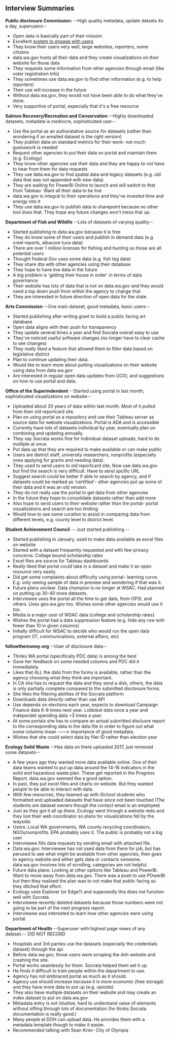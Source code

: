 ## Interview Summaries

**Public disclosure Commission:**  --High quality metadata, update datsets 4x a day, superusers--
- Open data is basically part of their mission
- Excellent [system to engage with users](https://gitlab.com/wapdc/OpenData-Program/issues)
- They know their users very well, large websites, reporters, some citizens
- data.wa.gov hosts all their data and they create visualizations on their website for those data
- They requests some information from other agencies through email (like voter registration info)
- They sometimes use data.wa.gov to find other information (e.g. to help reporters)
- Their use will increase in the future
- Without data.wa.gov, they would not have been able to do what they've done.
- Very supportive of portal, especially that it's a free resource


**Salmon Recovery/Recreation and Conservation** --Highly downloaded datasets, metadata is mediocre, sophisticated user--
- Use the portal as an authoratative source for datasets (rather than wondering if an emailed dataset is the right version)
- They publish data on standard metrics for their work- not much guesswork is needed
- Request other agencies to put their data on portal and maintain them (e.g. Ecology)
- They know other agencies use their data and they are happy to not have to hear from them for data requests
- They use data.wa.gov to find spatial data and legacy datasets (e.g. old data that was not appended with new data)
- They are waiting for PowerBI Online to launch and will switch to that from Tableau- Want all their data to be live
- data.wa.gov is integral to their operations and they've invested time and energy into it
- They use data.wa.gov to publish data to sharepoint because no other tool does that.  They hope any future changes won't mess that up.


**Department of Fish and Wildife** --Lots of datasets of varying quality--
- Started publishing to data.wa.gov because it is free
- They do know some of their users and publish in demand data (e.g. creel reports, albacore tuna data)
- There are over 1 million licenses for fishing and hunting so those are all potential users
- Thought Federal Gov uses some data (e.g. fish tag data)
- They share dta with other agencies using their database
- They hope to have live data in the future
- A big problem is 'getting their house in order' in terms of data governance
- Their website has lots of data that is not on data.wa.gov and they would need a top down push from within the agency to change that.
- They are interested in future direction of open data for the state.

**Arts Commission** --One main dataset, good metadata, basic users--
- Started publishing after writing grant to build a public facing art database
- Open data aligns with their push for transparency
- They update several times a year and find Socrata overall easy to use
- They've noticed useful software changes (no longer have to clear cache to see changes)
- They really liked a feature that allowed them to filter data based on legislative district
- Plan to continue updating their data.
- Would like to learn more about putting visualizations on their website using data from data.wa.gov
- Are interested in regular open data updates from OCIO, and suggestions on how to use portal and data.

**Office of the Superindendent** --Started using portal in last month, sophisticated visualizations on website--
- Uploaded about 20 years of data within last month.  Most of it pulled from their old reportcard site.
- Plan on using portal as a repository and use their Tableau server as source data for website visualizations.  Portal is ADA and is accessible
- Currently have lots of datasets individual by year, eventually plan on combining and updating annually.
- They say Socrata works fine for individual dataset uploads, hard to do multiple at once.
- Put data up that they are required to make available or can make public
- Users are district staff, university researchers, nonprofits (especially ones applying for grants and needing data).
- They used to send users to old reportcard site, Now use data.wa.gov but find the search is very difficult.  Have to send spcific URL
- Suggest search could be better if able to search by agency, and if datasets could be marked as 'certified'- other agencies put up some of their data and it was an old version.
- They do not really use the portal to get data from other agencies
- In the future they hope to consolidate datasets rather than add more
- Also hope to send users to their website rather than the portal- portal visualizations and search are too limiting
- Would love to see some curation to assist in comparing data from different levels, e.g. county level to district level.

**Student Achievement Council** -- Just started publishing --
- Started publishing in January, used to make data available as excel files on website
- Started with a dataset frequently requested and with few privacy concerns: College bound scholarship rates
- Excel files are source for Tableau dashboards
- Really liked that portal could take in a dataset and make it an open resource very easily.
- Did get some complaints about difficulty using portal- learning curve. E.g. only seeing sample of data in preview and wondering if that was it.
- Future plans unclear.  Data champion is no longer at WSAC.  Had planned on putting up 30-40 more datasets.
- Interviewee uses the portal all the time to get data, from OPSI, and others.  Uses geo.wa.gov too.  Wishes some other agencies would use it too.
- Media is a major user of WSAC data (college and scholarship rates)
- Wishes the portal had a data suppression feature (e.g. hide any row with fewer than 10 in given columns)
- Initially difficult for WSAC to decide who would run the open data program (IT, communications, external affairs, etc)

**followthemoney.org** --User of disclosure data--
- Thinks WA portal (specifically PDC data) is among the best
- Gave her feedback on some needed columns and PDC did it immediately.
- Likes that ALL the data from the forms is available, rather than the agency choosing what they think are important.
- In CA she has to request the data and they send a disk, others, the data is only partially complete compared to the submitted disclosure forms.
- She likes the filtering abilities of the Socrata platform.
- Downloads data directly rather than use API
- Use depends on elections each year, expects to download Campaign Finance data 6-8 times next year.   Lobbiest data once a year and independet spending data ~3 times a year.
- At some portals she has to compare an actual submitted disclusre report to the corresponding data in the data file in order to figure out what some columns mean ---> importance of good metadata.
- Wishes that she could select data by filer ID rather than election year

**Ecology Solid Waste** --Has data on there uploaded 2017, just removed some datasets--
- A few years ago they wanted more data available online. One of their data teams wanted to put up data around the 14-16 indicators in the solid and hazardous waste plan.  These get reported in the Progress Report. data.wa.gov seemed like a good option.
- In past, they put excel files and charts on website.  But they wanted people to be able to interact with data.
- With few resources, they teamed up with iSchool students who formatted and uploaded datasets that have since not been touched (The students are dataset owners though the contact email is an employee)
- Just as they got it all up there, Ecology went through a website redo and they lost their web coordinator so plans for visualizations fell by the wayside.
- Users: Local WA governments, WA county recycling coordinators, NGOs/nonprofits.  EPA probably uses it.  The public is probably not a big user.
- Interviewee fills data requests by sending email with attached file.
- Data.wa.gov: Interviewee has not used data from there for job, but has perused to see what might be available from other agencies, then goes to agency website and either gets data or contacts someone.  data.wa.gov involves lots of scrolling, categories are not helpful.
- Future data plans: Looking at other options like Tableau and PowerBI. Want to move away from data.wa.gov.  There was a push to use POwerBI but then they realized the plan was to not make that public facing so they ditched that effort.
- Ecology uses Explorer (or Edge?) and supposedly this does not function well with Socrata.
- Interviewee recently deleted datasets because those numbers were not going to be part of the next progress report.
- Interviewee was interested to learn how other agencies were using portal.

**Department of Health** --Superuser with highest page views of any dataset.-- DID NOT RECORD
- Hospitals and 3rd parties use the datasets (especially the credentials dataset) through the api
- Before data.wa.gov, those users were scraping the doh website and crashing the site.
- Portal works seamlessly for them.  Socrata helped them set it up.
- He finds it difficult to train people within the department to use.
- Agency has not embraced portal as much as it should.
- Agency use should increase because it is more economic (free storage) and they have more data to put up (e.g. opioids)
- They also have multiple datasets on their website and may create an index dataset to put on data.wa.gov
- Metadata entry is not intuitive, hard to understand value of elements without sifting through lots of documentation (he thinks Socrata documentation is really good.)
- Many people at DOH can upload data.  He provides them with a metadata template though to make it easier.
- Recommended talking with Sean Krier- City of Olympia

